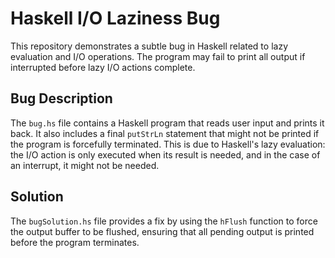 # Haskell I/O Laziness Bug

This repository demonstrates a subtle bug in Haskell related to lazy evaluation and I/O operations.  The program may fail to print all output if interrupted before lazy I/O actions complete.

## Bug Description

The `bug.hs` file contains a Haskell program that reads user input and prints it back. It also includes a final `putStrLn` statement that might not be printed if the program is forcefully terminated. This is due to Haskell's lazy evaluation: the I/O action is only executed when its result is needed, and in the case of an interrupt, it might not be needed.

## Solution

The `bugSolution.hs` file provides a fix by using the `hFlush` function to force the output buffer to be flushed, ensuring that all pending output is printed before the program terminates.